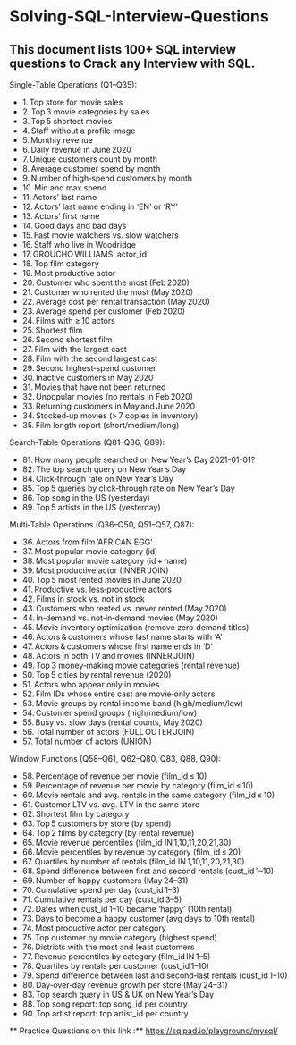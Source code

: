 # Solving-SQL-Interview-Questions

## This document lists 100+ SQL interview questions to Crack any Interview with SQL.

Single-Table Operations (Q1–Q35):
- 1. Top store for movie sales
- 2. Top 3 movie categories by sales
- 3. Top 5 shortest movies
- 4. Staff without a profile image
- 5. Monthly revenue
- 6. Daily revenue in June 2020
- 7. Unique customers count by month
- 8. Average customer spend by month
- 9. Number of high‑spend customers by month
- 10. Min and max spend
- 11. Actors’ last name
- 12. Actors’ last name ending in ‘EN’ or ‘RY’
- 13. Actors’ first name
- 14. Good days and bad days
- 15. Fast movie watchers vs. slow watchers
- 16. Staff who live in Woodridge
- 17. GROUCHO WILLIAMS’ actor_id
- 18. Top film category
- 19. Most productive actor
- 20. Customer who spent the most (Feb 2020)
- 21. Customer who rented the most (May 2020)
- 22. Average cost per rental transaction (May 2020)
- 23. Average spend per customer (Feb 2020)
- 24. Films with ≥ 10 actors
- 25. Shortest film
- 26. Second shortest film
- 27. Film with the largest cast
- 28. Film with the second largest cast
- 29. Second highest‑spend customer
- 30. Inactive customers in May 2020
- 31. Movies that have not been returned
- 32. Unpopular movies (no rentals in Feb 2020)
- 33. Returning customers in May and June 2020
- 34. Stocked‑up movies (> 7 copies in inventory)
- 35. Film length report (short/medium/long)

Search‑Table Operations (Q81–Q86, Q89):
- 81. How many people searched on New Year’s Day 2021-01-01?
- 82. The top search query on New Year’s Day
- 84. Click‑through rate on New Year’s Day
- 85. Top 5 queries by click‑through rate on New Year’s Day
- 86. Top song in the US (yesterday)
- 89. Top 5 artists in the US (yesterday)

Multi‑Table Operations (Q36–Q50, Q51–Q57, Q87):
- 36. Actors from film ‘AFRICAN EGG’
- 37. Most popular movie category (id)
- 38. Most popular movie category (id + name)
- 39. Most productive actor (INNER JOIN)
- 40. Top 5 most rented movies in June 2020
- 41. Productive vs. less‑productive actors
- 42. Films in stock vs. not in stock
- 43. Customers who rented vs. never rented (May 2020)
- 44. In‑demand vs. not‑in‑demand movies (May 2020)
- 45. Movie inventory optimization (remove zero‑demand titles)
- 46. Actors & customers whose last name starts with ‘A’
- 47. Actors & customers whose first name ends in ‘D’
- 48. Actors in both TV and movies (INNER JOIN)
- 49. Top 3 money‑making movie categories (rental revenue)
- 50. Top 5 cities by rental revenue (2020)
- 51. Actors who appear only in movies
- 52. Film IDs whose entire cast are movie‑only actors
- 53. Movie groups by rental‑income band (high/medium/low)
- 54. Customer spend groups (high/medium/low)
- 55. Busy vs. slow days (rental counts, May 2020)
- 56. Total number of actors (FULL OUTER JOIN)
- 57. Total number of actors (UNION)

Window Functions (Q58–Q61, Q62–Q80, Q83, Q88, Q90):
- 58. Percentage of revenue per movie (film_id ≤ 10)
- 59. Percentage of revenue per movie by category (film_id ≤ 10)
- 60. Movie rentals and avg. rentals in the same category (film_id ≤ 10)
- 61. Customer LTV vs. avg. LTV in the same store
- 62. Shortest film by category
- 63. Top 5 customers by store (by spend)
- 64. Top 2 films by category (by rental revenue)
- 65. Movie revenue percentiles (film_id IN 1,10,11,20,21,30)
- 66. Movie percentiles by revenue by category (film_id ≤ 20)
- 67. Quartiles by number of rentals (film_id IN 1,10,11,20,21,30)
- 68. Spend difference between first and second rentals (cust_id 1–10)
- 69. Number of happy customers (May 24–31)
- 70. Cumulative spend per day (cust_id 1–3)
- 71. Cumulative rentals per day (cust_id 3–5)
- 72. Dates when cust_id 1–10 became ‘happy’ (10th rental)
- 73. Days to become a happy customer (avg days to 10th rental)
- 74. Most productive actor per category
- 75. Top customer by movie category (highest spend)
- 76. Districts with the most and least customers
- 77. Revenue percentiles by category (film_id IN 1–5)
- 78. Quartiles by rentals per customer (cust_id 1–10)
- 79. Spend difference between last and second‑last rentals (cust_id 1–10)
- 80. Day‑over‑day revenue growth per store (May 24–31)
- 83. Top search query in US & UK on New Year’s Day
- 88. Top song report: top song_id per country
- 90. Top artist report: top artist_id per country

** Practice Questions on this link :** https://sqlpad.io/playground/mysql/


